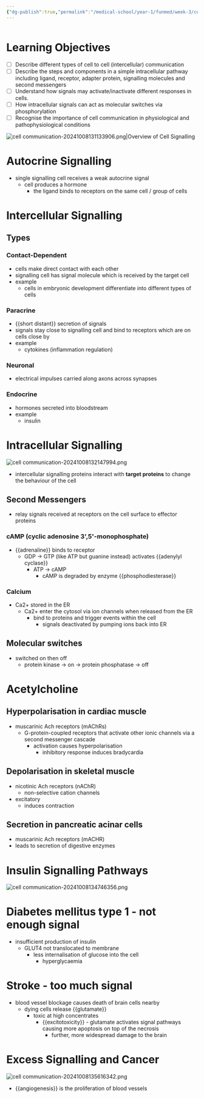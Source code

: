 ```yaml
---
{"dg-publish":true,"permalink":"/medical-school/year-1/funmed/week-3/cell-communication/","tags":["funmed"]}
---
```


```table-of-contents
```
# Learning Objectives
- [ ] Describe different types of cell to cell (intercellular) communication
- [ ] Describe the steps and components in a simple intracellular pathway including ligand, receptor, adapter protein, signalling molecules and second messengers
- [ ] Understand how signals may activate/inactivate different responses in cells. 
- [ ] How intracellular signals can act as molecular switches via phosphorylation
- [ ] Recognise the importance of cell communication in physiological and pathophysiological conditions

![cell communication-20241008131133906.png|Overview of Cell Signalling](/img/user/Medical%20School/Year%201/funmed/week%203/attachments/cell%20communication-20241008131133906.png)

# Autocrine Signalling
- single signalling cell receives a weak autocrine signal
	- cell produces a hormone
		- the ligand binds to receptors on the same cell / group of cells

# Intercellular Signalling
## Types

### Contact-Dependent
- cells make direct contact with each other
- signalling cell has signal molecule which is received by the target cell
- example
	- cells in embryonic development differentiate into different types of cells

### Paracrine
- {{short distant}} secretion of signals
- signals stay close to signalling cell and bind to receptors which are on cells close by
- example
	- cytokines (inflammation regulation)
### Neuronal
- electrical impulses carried along axons across synapses
### Endocrine
- hormones secreted into bloodstream
- example
	- insulin
<!--SR:!2024-10-12,3,250-->

# Intracellular Signalling
![cell communication-20241008132147994.png](/img/user/Medical%20School/Year%201/funmed/week%203/attachments/cell%20communication-20241008132147994.png)
- intercellular signalling proteins interact with **target proteins** to change the behaviour of the cell
## Second Messengers
- relay signals received at receptors on the cell surface to effector proteins
### cAMP (cyclic adenosine 3',5'-monophosphate)
- {{adrenaline}} binds to receptor
	- GDP -> GTP (like ATP but guanine instead) activates {{adenylyl cyclase}}
		- ATP -> cAMP
			- cAMP is degraded by enzyme {{phosphodiesterase}}
### Calcium
- Ca2+ stored in the ER
	- Ca2+ enter the cytosol via ion channels when released from the ER
		- bind to proteins and trigger events within the cell
			- signals deactivated by pumping ions back into ER
## Molecular switches
- switched on then off
	- protein kinase -> on -> protein phosphatase -> off
<!--SR:!2024-10-12,3,250!2024-10-13,2,230!2024-10-10,1,230-->

# Acetylcholine
## Hyperpolarisation in cardiac muscle
- muscarinic Ach receptors (mAChRs)
	- G-protein-coupled receptors that activate other ionic channels via a second messenger cascade
		- activation causes hyperpolarisation
			- inhibitory response induces bradycardia
## Depolarisation in skeletal muscle
- nicotinic Ach receptors (nAChR)
	- non-selective cation channels
- excitatory
	- induces contraction

## Secretion in pancreatic acinar cells
- muscarinic Ach receptors (mACHR)
- leads to secretion of digestive enzymes

# Insulin Signalling Pathways
![cell communication-20241008134746356.png](/img/user/Medical%20School/Year%201/funmed/week%203/attachments/cell%20communication-20241008134746356.png)

# Diabetes mellitus type 1 - not enough signal
- insufficient production of insulin
	- GLUT4 not translocated to membrane
		- less internalisation of glucose into the cell
			- hyperglycaemia

# Stroke - too much signal
- blood vessel blockage causes death of brain cells nearby
	- dying cells release {{glutamate}}
		- toxic at high concentrates
			- {{excitotoxicity}} - glutamate activates signal pathways causing more apoptosis on top of the necrosis
				- further, more widespread damage to the brain

# Excess Signalling and Cancer
![cell communication-20241008135616342.png](/img/user/Medical%20School/Year%201/funmed/week%203/attachments/cell%20communication-20241008135616342.png)
- {{angiogenesis}} is the proliferation of blood vessels